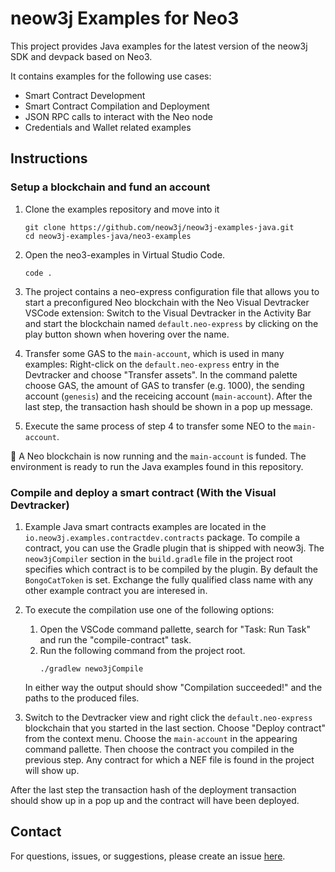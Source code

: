 # neow3j Examples for Neo3

This project provides Java examples for the latest version of the neow3j SDK and devpack based on Neo3.

It contains examples for the following use cases:

- Smart Contract Development
- Smart Contract Compilation and Deployment
- JSON RPC calls to interact with the Neo node
- Credentials and Wallet related examples

## Instructions

### Setup a blockchain and fund an account

1. Clone the examples repository and move into it
    ```
    git clone https://github.com/neow3j/neow3j-examples-java.git
    cd neow3j-examples-java/neo3-examples
    ```
2. Open the neo3-examples in Virtual Studio Code.
    ```
    code .
    ```
3. The project contains a neo-express configuration file that allows you to start a preconfigured
   Neo blockchain with the Neo Visual Devtracker VSCode extension: Switch to the Visual
   Devtracker in the Activity Bar and start the blockchain named `default.neo-express` by clicking
   on the play button shown when hovering over the name.

4. Transfer some GAS to the `main-account`, which is used in many examples: Right-click on the
   `default.neo-express` entry in the Devtracker and choose "Transfer assets". In the command
   palette choose GAS, the amount of GAS to transfer (e.g. 1000), the sending account (`genesis`)
   and the receicing account (`main-account`). After the last step, the transaction hash should
   be shown in a pop up message. 
   
5. Execute the same process of step 4 to transfer some NEO to the `main-account`.

💪 A Neo blockchain is now running and the `main-account` is funded. The environment is ready to run
the Java examples found in this repository.


### Compile and deploy a smart contract (With the Visual Devtracker)

1. Example Java smart contracts examples are located in the
   `io.neow3j.examples.contractdev.contracts` package. To compile a contract, you can use the Gradle
   plugin that is shipped with neow3j. The `neow3jCompiler` section in the `build.gradle` file in
   the project root specifies which contract is to be compiled by the plugin. By default the
   `BongoCatToken` is set. Exchange the fully qualified class name with any other example contract
   you are interesed in.

2. To execute the compilation use one of the following options:
   1. Open the VSCode command pallette, search for "Task: Run Task" and run the "compile-contract"
      task.
   2. Run the following command from the project root.
       ```
       ./gradlew newo3jCompile
       ```
   In either way the output should show "Compilation succeeded!" and the paths to the produced
   files.
   
3. Switch to the Devtracker view and right click the `default.neo-express` blockchain that you
   started in the last section. Choose "Deploy contract" from the context menu. Choose the
   `main-account` in the appearing command pallette. Then choose the contract you compiled in the
   previous step. Any contract for which a NEF file is found in the project will show up.

After the last step the transaction hash of the deployment transaction should show up in a pop up
and the contract will have been deployed.



## Contact

For questions, issues, or suggestions, please create an issue [here](https://github.com/neow3j/neow3j/issues).
